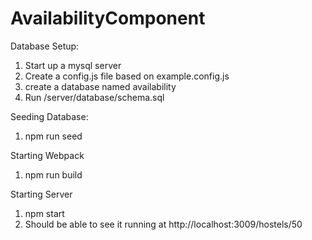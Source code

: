 # AvailabilityComponent

Database Setup:
1. Start up a mysql server
2. Create a config.js file based on example.config.js
3. create a database named availability
4. Run /server/database/schema.sql

Seeding Database:
1. npm run seed

Starting Webpack
1. npm run build

Starting Server
1. npm start
2. Should be able to see it running at http://localhost:3009/hostels/50










